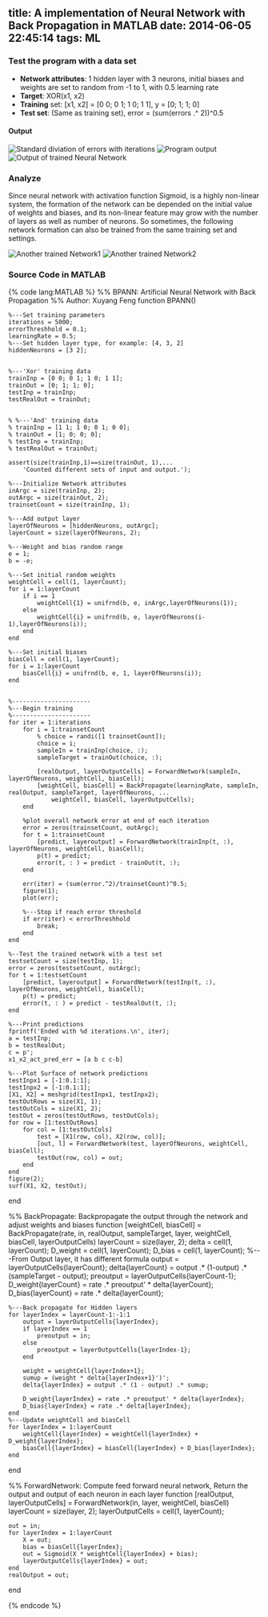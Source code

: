 title: A implementation of Neural Network with Back Propagation in MATLAB
date: 2014-06-05 22:45:14
tags:   ML
---
### Test the program with a data set

* **Network attributes**: 1 hidden layer with 3 neurons, initial biases and weights are set to random from -1 to 1, with 0.5 learning rate
* **Target**: XOR(x1, x2)
* **Training** set: [x1, x2] = [0 0; 0 1; 1 0; 1 1], y = [0; 1; 1; 0]
* **Test set**: (Same as training set),   error = (sum(errors .^ 2))^0.5

#### Output

![Standard diviation of errors with iterations](/img/bp1.png)
![Program output](/img/bp2.png)
![Output of trained Neural Network](/img/bp3.png)

<!--more-->

### Analyze

Since neural network with activation function Sigmoid, is a highly non-linear system, the formation of the network can be depended on the initial value of weights and biases, and its non-linear feature may grow with the number of layers as well as number of neurons. So sometimes, the following network formation can also be trained from the same training set and settings.

![Another trained Network1](/img/bp4.png)
![Another trained Network2](/img/bp5.png)

### Source Code in MATLAB

{% code lang:MATLAB %}
%% BPANN: Artificial Neural Network with Back Propagation
%% Author: Xuyang Feng
function  BPANN()

    %---Set training parameters
    iterations = 5000;
    errorThreshhold = 0.1;
    learningRate = 0.5;
    %---Set hidden layer type, for example: [4, 3, 2]
    hiddenNeurons = [3 2];

    
    %---'Xor' training data
    trainInp = [0 0; 0 1; 1 0; 1 1];
    trainOut = [0; 1; 1; 0];
    testInp = trainInp;
    testRealOut = trainOut;
    

    % %---'And' training data
    % trainInp = [1 1; 1 0; 0 1; 0 0];
    % trainOut = [1; 0; 0; 0];
    % testInp = trainInp;
    % testRealOut = trainOut;

    assert(size(trainInp,1)==size(trainOut, 1),...
        'Counted different sets of input and output.');

    %---Initialize Network attributes
    inArgc = size(trainInp, 2);
    outArgc = size(trainOut, 2);
    trainsetCount = size(trainInp, 1);
    
    %---Add output layer
    layerOfNeurons = [hiddenNeurons, outArgc];
    layerCount = size(layerOfNeurons, 2);
    
    %---Weight and bias random range
    e = 1;
    b = -e;

    %---Set initial random weights
    weightCell = cell(1, layerCount);
    for i = 1:layerCount
        if i == 1
            weightCell{1} = unifrnd(b, e, inArgc,layerOfNeurons(1));
        else
            weightCell{i} = unifrnd(b, e, layerOfNeurons(i-1),layerOfNeurons(i));
        end
    end

    %---Set initial biases
    biasCell = cell(1, layerCount);
    for i = 1:layerCount
        biasCell{i} = unifrnd(b, e, 1, layerOfNeurons(i));
    end


    %----------------------
    %---Begin training
    %----------------------
    for iter = 1:iterations
        for i = 1:trainsetCount
            % choice = randi([1 trainsetCount]);
            choice = i;
            sampleIn = trainInp(choice, :);
            sampleTarget = trainOut(choice, :);

            [realOutput, layerOutputCells] = ForwardNetwork(sampleIn, layerOfNeurons, weightCell, biasCell);
            [weightCell, biasCell] = BackPropagate(learningRate, sampleIn, realOutput, sampleTarget, layerOfNeurons, ...
                weightCell, biasCell, layerOutputCells);
        end

        %plot overall network error at end of each iteration
        error = zeros(trainsetCount, outArgc);
        for t = 1:trainsetCount
            [predict, layeroutput] = ForwardNetwork(trainInp(t, :), layerOfNeurons, weightCell, biasCell);
            p(t) = predict;
            error(t, : ) = predict - trainOut(t, :);
        end

        err(iter) = (sum(error.^2)/trainsetCount)^0.5;
        figure(1);
        plot(err);

        %---Stop if reach error threshold
        if err(iter) < errorThreshhold
            break;
        end
    end
    
    %--Test the trained network with a test set
    testsetCount = size(testInp, 1);
    error = zeros(testsetCount, outArgc);
    for t = 1:testsetCount
        [predict, layeroutput] = ForwardNetwork(testInp(t, :), layerOfNeurons, weightCell, biasCell);
        p(t) = predict;
        error(t, : ) = predict - testRealOut(t, :);
    end

    %---Print predictions
    fprintf('Ended with %d iterations.\n', iter);
    a = testInp;
    b = testRealOut;
    c = p';
    x1_x2_act_pred_err = [a b c c-b]

    %---Plot Surface of network predictions
    testInpx1 = [-1:0.1:1];
    testInpx2 = [-1:0.1:1];
    [X1, X2] = meshgrid(testInpx1, testInpx2);
    testOutRows = size(X1, 1);
    testOutCols = size(X1, 2);
    testOut = zeros(testOutRows, testOutCols);
    for row = [1:testOutRows]
        for col = [1:testOutCols]
            test = [X1(row, col), X2(row, col)];
            [out, l] = ForwardNetwork(test, layerOfNeurons, weightCell, biasCell);
            testOut(row, col) = out;
        end
    end
    figure(2);
    surf(X1, X2, testOut);

end

%% BackPropagate: Backpropagate the output through the network and adjust weights and biases
function [weightCell, biasCell] = BackPropagate(rate, in, realOutput, sampleTarget, layer, weightCell, biasCell, layerOutputCells)
    layerCount = size(layer, 2);
    delta = cell(1, layerCount);
    D_weight = cell(1, layerCount);
    D_bias = cell(1, layerCount);
    %---From Output layer, it has different formula
    output = layerOutputCells{layerCount};
    delta{layerCount} = output .* (1-output) .* (sampleTarget - output);
    preoutput = layerOutputCells{layerCount-1};
    D_weight{layerCount} = rate .* preoutput' * delta{layerCount};
    D_bias{layerCount} = rate .* delta{layerCount};

    %---Back propagate for Hidden layers
    for layerIndex = layerCount-1:-1:1
        output = layerOutputCells{layerIndex};
        if layerIndex == 1
            preoutput = in;
        else
            preoutput = layerOutputCells{layerIndex-1};
        end

        weight = weightCell{layerIndex+1};
        sumup = (weight * delta{layerIndex+1}')';
        delta{layerIndex} = output .* (1 - output) .* sumup;

        D_weight{layerIndex} = rate .* preoutput' * delta{layerIndex};
        D_bias{layerIndex} = rate .* delta{layerIndex};
    end
    %---Update weightCell and biasCell
    for layerIndex = 1:layerCount
        weightCell{layerIndex} = weightCell{layerIndex} + D_weight{layerIndex};
        biasCell{layerIndex} = biasCell{layerIndex} + D_bias{layerIndex};
    end


end


%% ForwardNetwork: Compute feed forward neural network, Return the output and output of each neuron in each layer
function [realOutput, layerOutputCells] = ForwardNetwork(in, layer, weightCell, biasCell)
    layerCount = size(layer, 2);
    layerOutputCells = cell(1, layerCount);

    out = in;
    for layerIndex = 1:layerCount
        X = out;
        bias = biasCell{layerIndex};
        out = Sigmoid(X * weightCell{layerIndex} + bias);
        layerOutputCells{layerIndex} = out;
    end
    realOutput = out;    
end

{% endcode %}